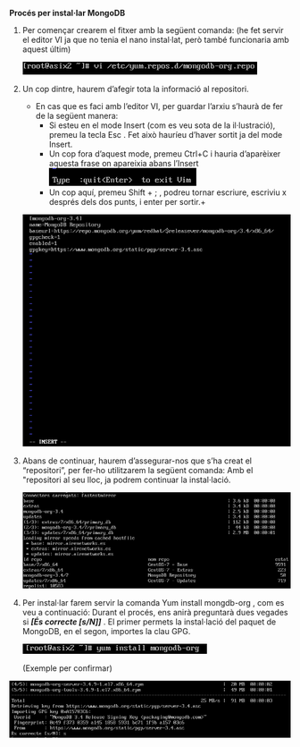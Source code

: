 **__Procés per instal·lar MongoDB__**

1. Per començar crearem el fitxer amb la següent comanda: (he fet servir el editor VI ja que no tenia el nano instal·lat,
   però també funcionaria amb aquest últim)
   
   ![](https://github.com/joelalcaraz/BBDD/blob/Instal%C2%B7laci%C3%B3/1.png)

2. Un cop dintre, haurem d’afegir tota la informació al repositori.
   * En cas que es faci amb l’editor VI, per guardar l’arxiu s’haurà de fer de la següent manera:
      * Si esteu en el mode Insert (com es veu sota de la il·lustració), premeu la tecla Esc . 
        Fet això hauríeu d’haver sortit ja del mode Insert.
      * Un cop fora d’aquest mode, premeu Ctrl+C  i hauria d’aparèixer aquesta frase on apareixia abans l’Insert
      ![](https://github.com/joelalcaraz/BBDD/blob/Instal%C2%B7laci%C3%B3/2.png)
      * Un cop aquí, premeu Shift + ; , podreu tornar escriure, escriviu x  després dels dos punts, i enter per sortir.+
      
      
   ![](https://github.com/joelalcaraz/BBDD/blob/Instal%C2%B7laci%C3%B3/3.png)
      
3. Abans de continuar, haurem d’assegurar-nos que s’ha creat el “repositori”, per fer-ho utilitzarem la següent comanda:
   Amb el "repositori al seu lloc, ja podrem continuar la instal·lació.

   ![](https://github.com/joelalcaraz/BBDD/blob/Instal%C2%B7laci%C3%B3/4.png)
   
4. Per instal·lar farem servir la comanda Yum install mongdb-org , com es veu a continuació:
   Durant el procés, ens anirà preguntarà dues vegades si ***[És correcte [s/N]]*** .
   El primer permets la instal·lació del paquet de MongoDB, en el segon, importes la clau GPG.
   
   ![](https://github.com/joelalcaraz/BBDD/blob/Instal%C2%B7laci%C3%B3/5.png)
   
   (Exemple per confirmar)

![](https://github.com/joelalcaraz/BBDD/blob/Instal%C2%B7laci%C3%B3/6.png)
